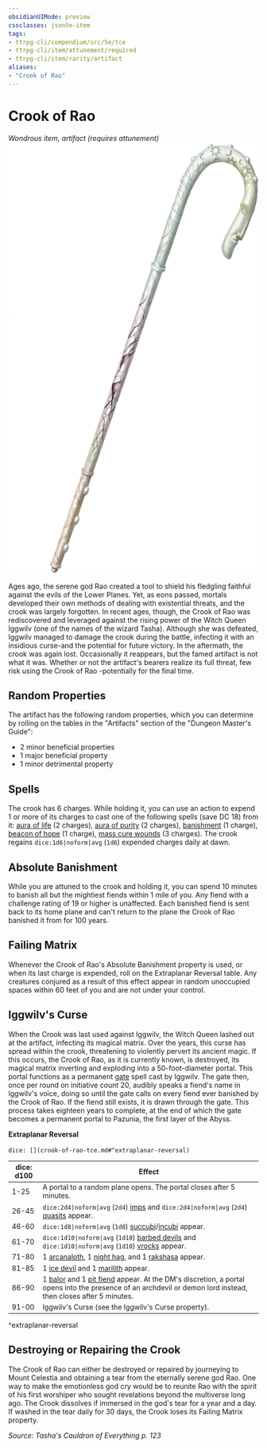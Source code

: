 ```yaml
---
obsidianUIMode: preview
cssclasses: json5e-item
tags:
- ttrpg-cli/compendium/src/5e/tce
- ttrpg-cli/item/attunement/required
- ttrpg-cli/item/rarity/artifact
aliases: 
- "Crook of Rao"
---
```

# Crook of Rao
*Wondrous item, artifact (requires attunement)*  
![](3-Compendium/items/img/crook-of-rao.webp#right)


Ages ago, the serene god Rao created a tool to shield his fledgling faithful against the evils of the Lower Planes. Yet, as eons passed, mortals developed their own methods of dealing with existential threats, and the crook was largely forgotten. In recent ages, though, the Crook of Rao was rediscovered and leveraged against the rising power of the Witch Queen Iggwilv (one of the names of the wizard Tasha). Although she was defeated, Iggwilv managed to damage the crook during the battle, infecting it with an insidious curse-and the potential for future victory. In the aftermath, the crook was again lost. Occasionally it reappears, but the famed artifact is not what it was. Whether or not the artifact's bearers realize its full threat, few risk using the Crook of Rao -potentially for the final time.

## Random Properties

The artifact has the following random properties, which you can determine by rolling on the tables in the "Artifacts" section of the "Dungeon Master's Guide":

- 2 minor beneficial properties  
- 1 major beneficial property  
- 1 minor detrimental property  

## Spells

The crook has 6 charges. While holding it, you can use an action to expend 1 or more of its charges to cast one of the following spells (save DC 18) from it: [aura of life](3-Compendium/spells/aura-of-life-xphb.md) (2 charges), [aura of purity](3-Compendium/spells/aura-of-purity-xphb.md) (2 charges), [banishment](3-Compendium/spells/banishment-xphb.md) (1 charge), [beacon of hope](3-Compendium/spells/beacon-of-hope-xphb.md) (1 charge), [mass cure wounds](3-Compendium/spells/mass-cure-wounds-xphb.md) (3 charges). The crook regains `dice:1d6|noform|avg` (`1d6`) expended charges daily at dawn.

## Absolute Banishment

While you are attuned to the crook and holding it, you can spend 10 minutes to banish all but the mightiest fiends within 1 mile of you. Any fiend with a challenge rating of 19 or higher is unaffected. Each banished fiend is sent back to its home plane and can't return to the plane the Crook of Rao banished it from for 100 years.

## Failing Matrix

Whenever the Crook of Rao's Absolute Banishment property is used, or when its last charge is expended, roll on the Extraplanar Reversal table. Any creatures conjured as a result of this effect appear in random unoccupied spaces within 60 feet of you and are not under your control.

## Iggwilv's Curse

When the Crook was last used against Iggwilv, the Witch Queen lashed out at the artifact, infecting its magical matrix. Over the years, this curse has spread within the crook, threatening to violently pervert its ancient magic. If this occurs, the Crook of Rao, as it is currently known, is destroyed, its magical matrix inverting and exploding into a 50-foot-diameter portal. This portal functions as a permanent [gate](3-Compendium/spells/gate-xphb.md) spell cast by Iggwilv. The gate then, once per round on initiative count 20, audibly speaks a fiend's name in Iggwilv's voice, doing so until the gate calls on every fiend ever banished by the Crook of Rao. If the fiend still exists, it is drawn through the gate. This process takes eighteen years to complete, at the end of which the gate becomes a permanent portal to Pazunia, the first layer of the Abyss.

**Extraplanar Reversal**

`dice: [](crook-of-rao-tce.md#^extraplanar-reversal)`

| dice: d100 | Effect |
|------------|--------|
| 1-25 | A portal to a random plane opens. The portal closes after 5 minutes. |
| 26-45 | `dice:2d4\|noform\|avg` (`2d4`) [imps](3-Compendium/bestiary/fiend/imp-xmm.md) and `dice:2d4\|noform\|avg` (`2d4`) [quasits](3-Compendium/bestiary/fiend/quasit-xmm.md) appear. |
| 46-60 | `dice:1d8\|noform\|avg` (`1d8`) [succubi](3-Compendium/bestiary/fiend/succubus-xmm.md)/[incubi](3-Compendium/bestiary/fiend/incubus-xmm.md) appear. |
| 61-70 | `dice:1d10\|noform\|avg` (`1d10`) [barbed devils](3-Compendium/bestiary/fiend/barbed-devil-xmm.md) and `dice:1d10\|noform\|avg` (`1d10`) [vrocks](3-Compendium/bestiary/fiend/vrock-xmm.md) appear. |
| 71-80 | 1 [arcanaloth](3-Compendium/bestiary/fiend/arcanaloth-xmm.md), 1 [night hag](3-Compendium/bestiary/fiend/night-hag-xmm.md), and 1 [rakshasa](3-Compendium/bestiary/fiend/rakshasa-xmm.md) appear. |
| 81-85 | 1 [ice devil](3-Compendium/bestiary/fiend/ice-devil-xmm.md) and 1 [marilith](3-Compendium/bestiary/fiend/marilith-xmm.md) appear. |
| 86-90 | 1 [balor](3-Compendium/bestiary/fiend/balor-xmm.md) and 1 [pit fiend](3-Compendium/bestiary/fiend/pit-fiend-xmm.md) appear. At the DM's discretion, a portal opens into the presence of an archdevil or demon lord instead, then closes after 5 minutes. |
| 91-00 | Iggwilv's Curse (see the Iggwilv's Curse property). |
^extraplanar-reversal

## Destroying or Repairing the Crook

The Crook of Rao can either be destroyed or repaired by journeying to Mount Celestia and obtaining a tear from the eternally serene god Rao. One way to make the emotionless god cry would be to reunite Rao with the spirit of his first worshiper who sought revelations beyond the multiverse long ago. The Crook dissolves if immersed in the god's tear for a year and a day. If washed in the tear daily for 30 days, the Crook loses its Failing Matrix property.

*Source: Tasha's Cauldron of Everything p. 123*